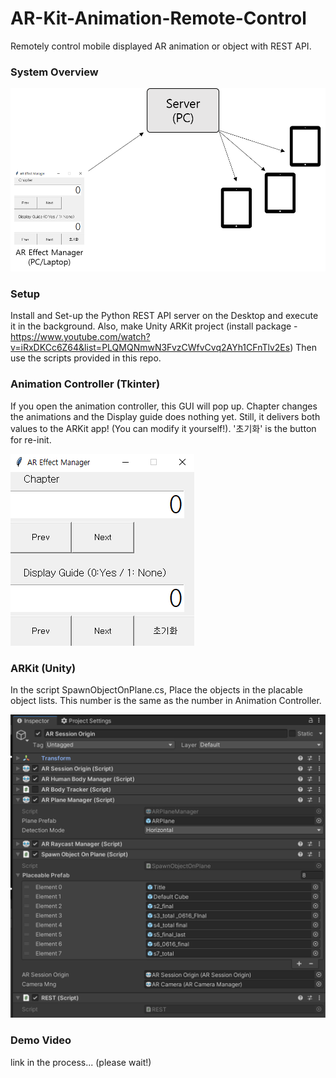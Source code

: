 # AR-Kit-Animation-Remote-Control
Remotely control mobile displayed AR animation or object with REST API.


### System Overview
![ex_screenshot](https://github.com/jinwook31/AR-Kit-Animation-Remote-Control/blob/main/img/overall.png)

### Setup
Install and Set-up the Python REST API server on the Desktop and execute it in the background.
Also, make Unity ARKit project (install package - https://www.youtube.com/watch?v=iRxDKCc6Z64&list=PLQMQNmwN3FvzCWfvCvq2AYh1CFnTlv2Es)
Then use the scripts provided in this repo.


### Animation Controller (Tkinter)
If you open the animation controller, this GUI will pop up.
Chapter changes the animations and the Display guide does nothing yet.
Still, it delivers both values to the ARKit app! (You can modify it yourself!).
'초기화' is the button for re-init.


![ex_screenshot](https://github.com/jinwook31/AR-Kit-Animation-Remote-Control/blob/main/img/manager.PNG)


### ARKit (Unity)
In the script SpawnObjectOnPlane.cs, Place the objects in the placable object lists.
This number is the same as the number in Animation Controller.

![ex_screenshot](https://github.com/jinwook31/AR-Kit-Animation-Remote-Control/blob/main/img/inspector.png)


### Demo Video
link in the process... (please wait!)

